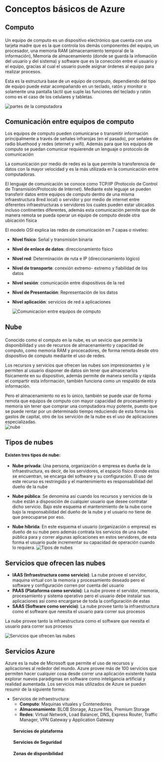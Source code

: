 # Conceptos básicos de Azure
## <p>Computo <br>
Un equipo de computo es un dispositivo electrónico que cuenta con una tarjeta madre que es la que controla los demás componentes del equipo, un procesador, una memoria RAM (almacenamiento temporal de la información), Memoria de almacenamiento (donde se guarda la infomación del usuario y del sistema) y software que es la conección entre el usuario y el equipo, gracias al cual el usuario puede asignar órdenes al equipo para realizar procesos. </p>
Esta es la estructura base de un equipo de computo, dependiendo del tipo de equipo puede estar acompañando en un teclado, ratón y monitor o solamente una pantalla táctil que suple las funciones del teclado y ratón como es el caso de los celulares y tabletas. </p>
![partes de la computadora](http://www.accesoriosparacomputadores.co/blog/wp-content/uploads/2015/03/principales-partes-del-computador.jpg)
## Comunicación entre equipos de computo <br>
Los equipos de computo pueden comunicarse o transmitir información principalmente a través de señales infrarojas (en el pasado), por señales de radio bluethood y redes (eternet y wifi). Además para que los equipos de computo se puedan comunicar requierende un lenguaje o protocolo de comunicación </p>
La comunicación por medio de redes es la que permite la transferencia de datos con la mayor velocidad y es la más utilizada en la comunicación entre computadoras. </p>
El lenguaje de comunicación se conoce como TCP/IP (Protocolo de Control de Transmisión/Protocolo de Internet). Mediante este leguaje se pueden transferir datos entre equipos de computo dentro de una misma infraestructura 8red local) o servidor y por medio de internet entre diferentes infraestructuras o servidores los cuales pueden estar ubicados incluso continentes diferentes, además esta comunicación permite que de manera remota se pueda operar un equipo de computo desde otra ubicación física </p>
El modelo OSI explica las redes de comunicación en 7 capas o niveles: </p>
- **Nivel físico**: Señal y transmisión binaria </p>
- **Nivel de enlace de datos**: direccionamiento físico </p>
- **Nivel red**: Determinación de ruta e IP (direccionamiento lógico) </p>
- **Nivel de transporte**: conexión extremo- extremo y fiabilidad de los datos </p>
- **Nivel sesión**: comunicación entre dispositivos de la red </p>
- **Nivel de Presentación**: Representación de los datos </p>
- **Nivel aplicación**: servicios de red a aplicaciones </p>
![Comunicacion entre equipos de cómputo](http://www.alegsa.com.ar/Diccionario/Imagenes/modelo_osi.png)
## <p> Nube <br>
Conocido como el computo en la nube, es un sevicio que permite la disponibilidad y uso de recursos de almacenamiento y capacidad de computo, como memoria RAM y procecadores, de forma remota desde otro dispositivo de computo mediante el uso de redes. </p>
Los recursos y servicios que ofrecen las nubes son impresionantes y le permiten al usuario disponer de datos sin tener que almacenarlos físicamente en su dispositivo, además permite de manera sencilla y rápida el compartir esta información, también funciona como un respaldo de esta información. </p>
Pero el almacenamiento no es lo único, también se puede usar de forma remota que equipos de computo con mayor capacidad de procesamiento y memoria sin tener que comprar una computadora muy potente, puesto que se puede rentar por un determinado tiempo reduciendo de esta forma los gastos de capital, otro de los servición de la nube es el uso de aplicaciones especializadas.
<br>
![nube](https://www.muycomputer.com/wp-content/uploads/2015/02/Almacenamiento_Nube-630x450.jpg)
<br>
## Tipos de nubes
#### Existen tres tipos de nube:
- **Nube privada**:
Una persona, organización o empresa es dueña de la infraestructura, es decir, de los servidores, el espacio físico donde estos se encuentran, se encarga del software y su configuración. El uso de este recurso es restringido y el mantenimiento es responsabilidad del dueño de la nube

- **Nube pública**:
Se denomina así cuando los recursos y servicios de la nube están a disposición de cualquier usuario que desee contratar dicho servicio. Bajo este esquema el mantenimiento de la nube corre bajo la responsabilidad del dueño de la nube y el usuario no tiene de que preocuparse por eso.
- **Nube híbrida**:
En este esquema el usuario (organización o empresa) es dueño de su nube pero además contrata los servicios de una nube pública para y correr algunas aplicaciones en estos servidores, de esta forma el usuario pude incrementar su capacidad de operación cuando lo requiera.
![Tipos de nubes](https://www.muycomputerpro.com/wp-content/uploads/2018/07/nube-hibrida.jpg)
## Servicios que ofrecen las nubes
- **IAAS (Infraestructura como servicio)**: La nube provee el servidor, maquina virtual con la memoria y procesamiento deseado pero el software y configuración corren por cuenta del usuario
- **PAAS (Plataforma como servicio)**: La nube provee el servidor, memoria, procesamiento y sistema operativo pero el usuario debe instalar sus aplicaciones así como encargarse de toda la configuración de estas
- **SAAS (Software como servicio)**: La nube provee tanto la infraestructura como el software que neesita el usuario para correr sus procesos

La nube provee tanto la infraestructura como el software que neesita el usuario para correr sus procesos

![Servicios que ofrecen las nubes](https://profile.es/wp-content/media/modelos-servicios-cloud-iaas-paas-saas.jpg)

## Servicios Azure
Azure es la nube de Microsoft que permite el uso de recursos y aplicaciones al rededor del mundo. Azure provee más de 100 servicios que permiten hacer cualquier cosa desde correr una aplicación existente hasta explorar nuevos paradigmas en software como inteligancia artificial y realidad aumentada. Los servicios más utilizados de Azure se pueden resumir de la siguiente forma:

- Servicios de infraestructura:
	- **Computo**: Maquinas vituales y Contenedores 
	- **Almacenamiento**: BLOB Storage, Azzure files, Premium Storage 
	- **Redes**: Virtual Network, Load Balancer, DNS, Express Router, Traffic Manager, VPN Gateway y Application Gateway
#### &nbsp;&nbsp;&nbsp;&nbsp;&nbsp;&nbsp;&nbsp;&nbsp;Servicios de plataforma
#### &nbsp;&nbsp;&nbsp;&nbsp;&nbsp;&nbsp;&nbsp;&nbsp;Servicios de Seguridad
#### &nbsp;&nbsp;&nbsp;&nbsp;&nbsp;&nbsp;&nbsp;&nbsp;Zonas de disponibilidad
